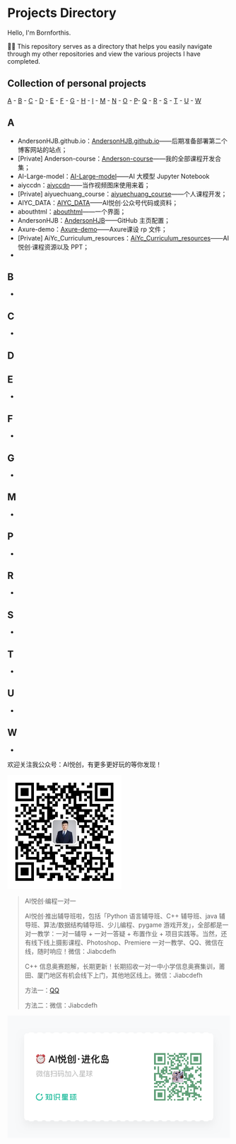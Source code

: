 # Projects Directory

Hello, I'm Bornforthis.

🧑‍💻 This repository serves as a directory that helps you easily navigate through my other repositories and view the various projects I have completed.

## Collection of personal projects

[A](#a) - [B](#b) - [C](#c) - [D](#d) - [E](#e) - [F](#f) - [G](#g) - [H](#h) - [I](#i) - [M](#m) - [N](#n) - [O](#o) - [P](#p)- [Q](#q) - [R](#r) - [S](#s) - [T](#t) - [U](#u) - [W](#w)

## A <a id="a"></a>

- AndersonHJB.github.io：[AndersonHJB.github.io](https://github.com/AndersonHJB/AndersonHJB.github.io)——后期准备部署第二个博客网站的站点；
- [Private] Anderson-course：[Anderson-course](https://github.com/AndersonHJB/Anderson-course)——我的全部课程开发合集；
- AI-Large-model：[AI-Large-model](https://github.com/AndersonHJB/AI-Large-model)——AI 大模型 Jupyter Notebook
- aiyccdn：[aiyccdn](https://github.com/AndersonHJB/aiyccdn)——当作视频图床使用来着；
- [Private] aiyuechuang_course：[aiyuechuang_course](https://github.com/AndersonHJB/aiyuechuang_course)——个人课程开发；
- AIYC_DATA：[AIYC_DATA](https://github.com/AndersonHJB/AIYC_DATA)——AI悦创·公众号代码或资料；
- abouthtml：[abouthtml](https://github.com/AndersonHJB/abouthtml)——一个界面；
- AndersonHJB：[AndersonHJB](https://github.com/AndersonHJB/AndersonHJB)——GitHub 主页配置；
- Axure-demo：[Axure-demo](https://github.com/AndersonHJB/Axure-demo)——Axure课设 rp 文件；
- [Private] AiYc_Curriculum_resources：[AiYc_Curriculum_resources](https://github.com/AndersonHJB/AiYc_Curriculum_resources)——AI悦创·课程资源以及 PPT；
- 
## B <a id="b"></a>

- 
  
## C <a id="c"></a>
- 
## D <a id="d"></a>

## E <a id="e"></a>
- 
## F <a id="f"></a>
- 
## G <a id="g"></a>
- 


## M <a id="m"></a>
- 

    
## P <a id="p"></a>
- 


## R <a id="r"></a>
- 

## S <a id="s"></a>
- 

## T <a id="t"></a>
- 

## U <a id="u"></a>
- 

## W <a id="u"></a>
- 

欢迎关注我公众号：AI悦创，有更多更好玩的等你发现！

![公众号：AI悦创【二维码】](./README.assets/gzh.jpg)

> AI悦创·编程一对一
>
> AI悦创·推出辅导班啦，包括「Python 语言辅导班、C++ 辅导班、java 辅导班、算法/数据结构辅导班、少儿编程、pygame 游戏开发」，全部都是一对一教学：一对一辅导 + 一对一答疑 + 布置作业 + 项目实践等。当然，还有线下线上摄影课程、Photoshop、Premiere 一对一教学、QQ、微信在线，随时响应！微信：Jiabcdefh
>
> C++ 信息奥赛题解，长期更新！长期招收一对一中小学信息奥赛集训，莆田、厦门地区有机会线下上门，其他地区线上。微信：Jiabcdefh
>
> 方法一：[QQ](http://wpa.qq.com/msgrd?v=3&uin=1432803776&site=qq&menu=yes)
>
> 方法二：微信：Jiabcdefh

![](./README.assets/zsxq.jpg)
